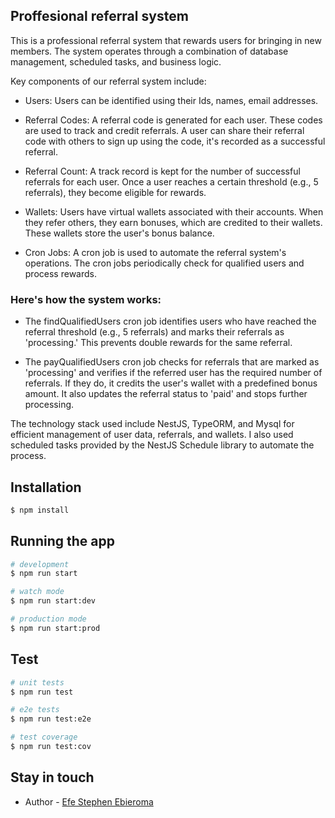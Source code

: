 ## Proffesional referral system

This is a professional referral system that rewards users for bringing in new members. The system operates through a combination of database management, scheduled tasks, and business logic.

Key components of our referral system include:

- Users: Users can be identified using  their Ids, names, email addresses.

- Referral Codes: A referral code is generated for each user. These codes are used to track and credit referrals. A user can share their referral code with others to sign up using the code, it's recorded as a successful referral.

- Referral Count: A track record is kept for the number of successful referrals for each user. Once a user reaches a certain threshold (e.g., 5 referrals), they become eligible for rewards.

- Wallets: Users have virtual wallets associated with their accounts. When they refer others, they earn bonuses, which are credited to their wallets. These wallets store the user's bonus balance.

- Cron Jobs: A cron job is used to automate the referral system's operations. The cron jobs periodically check for qualified users and process rewards.

### Here's how the system works:

- The findQualifiedUsers cron job identifies users who have reached the referral threshold (e.g., 5 referrals) and marks their referrals as 'processing.' This prevents double rewards for the same referral.

- The payQualifiedUsers cron job checks for referrals that are marked as 'processing' and verifies if the referred user has the required number of referrals. If they do, it credits the user's wallet with a predefined bonus amount. It also updates the referral status to 'paid' and stops further processing.

The technology stack  used include NestJS, TypeORM, and Mysql for efficient management of user data, referrals, and wallets. I also used scheduled tasks provided by the NestJS Schedule library to automate the process.


## Installation

```bash
$ npm install
```

## Running the app

```bash
# development
$ npm run start

# watch mode
$ npm run start:dev

# production mode
$ npm run start:prod
```

## Test

```bash
# unit tests
$ npm run test

# e2e tests
$ npm run test:e2e

# test coverage
$ npm run test:cov
```


## Stay in touch

- Author - [Efe Stephen Ebieroma](https://www.linkedin.com/in/efe-ebieroma-800512150/)
